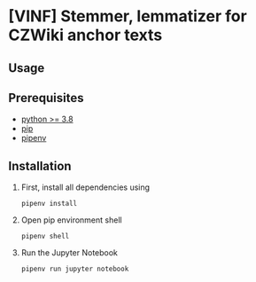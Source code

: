 # [VINF] Stemmer, lemmatizer for CZWiki anchor texts

## Usage

## Prerequisites 

- [python >= 3.8](https://www.python.org/downloads/) 
- [pip](https://pypi.org/project/pip/)
- [pipenv](https://github.com/pypa/pipenv)

## Installation

1. First, install all dependencies using 

    ```shell script
    pipenv install
    ```
   
1. Open pip environment shell
   
   ```shell script
   pipenv shell
   ```   
   
1. Run the Jupyter Notebook
  
   ```shell script
   pipenv run jupyter notebook
   ``` 



